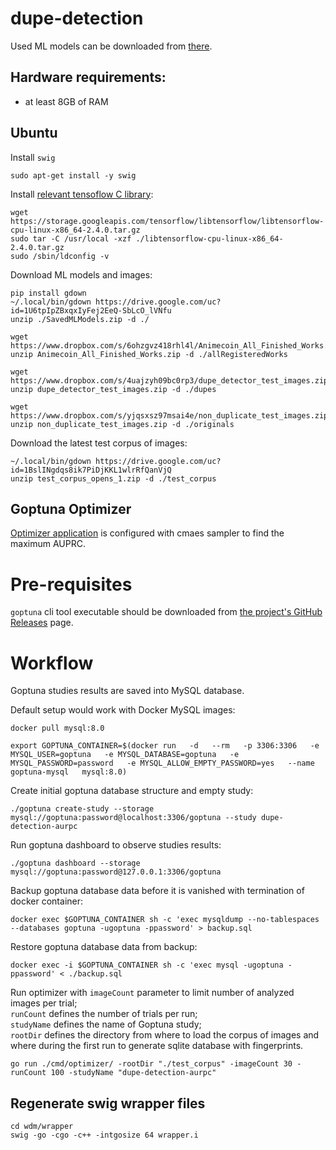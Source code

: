 # dupe-detection

Used ML models can be downloaded from [there](https://drive.google.com/file/d/1U6tpIpZBxqxIyFej2EeQ-SbLcO_lVNfu/view?usp=sharing).

## Hardware requirements:

- at least 8GB of RAM

## Ubuntu

Install `swig`

```
sudo apt-get install -y swig
```

Install [relevant tensoflow C library](https://www.tensorflow.org/install/lang_c):

```
wget https://storage.googleapis.com/tensorflow/libtensorflow/libtensorflow-cpu-linux-x86_64-2.4.0.tar.gz
sudo tar -C /usr/local -xzf ./libtensorflow-cpu-linux-x86_64-2.4.0.tar.gz
sudo /sbin/ldconfig -v
```

Download ML models and images:

```
pip install gdown
~/.local/bin/gdown https://drive.google.com/uc?id=1U6tpIpZBxqxIyFej2EeQ-SbLcO_lVNfu
unzip ./SavedMLModels.zip -d ./

wget https://www.dropbox.com/s/6ohzgvz418rhl4l/Animecoin_All_Finished_Works.zip
unzip Animecoin_All_Finished_Works.zip -d ./allRegisteredWorks

wget https://www.dropbox.com/s/4uajzyh09bc0rp3/dupe_detector_test_images.zip
unzip dupe_detector_test_images.zip -d ./dupes

wget https://www.dropbox.com/s/yjqsxsz97msai4e/non_duplicate_test_images.zip
unzip non_duplicate_test_images.zip -d ./originals
```

Download the latest test corpus of images:
```
~/.local/bin/gdown https://drive.google.com/uc?id=1BslINgdqs8ik7PiDjKKL1wlrRfQanVjQ
unzip test_corpus_opens_1.zip -d ./test_corpus
```

## Goptuna Optimizer

[Optimizer application](./cmd/optimizer) is configured with cmaes sampler to find the maximum AUPRC.

# Pre-requisites

`goptuna` cli tool executable should be downloaded from [the project's GitHub Releases](https://github.com/maxhora/goptuna/releases) page.

# Workflow

Goptuna studies results are saved into MySQL database.

Default setup would work with Docker MySQL images:

```
docker pull mysql:8.0

export GOPTUNA_CONTAINER=$(docker run   -d   --rm   -p 3306:3306   -e MYSQL_USER=goptuna   -e MYSQL_DATABASE=goptuna   -e MYSQL_PASSWORD=password   -e MYSQL_ALLOW_EMPTY_PASSWORD=yes   --name goptuna-mysql   mysql:8.0)
```

Create initial goptuna database structure and empty study:

```
./goptuna create-study --storage mysql://goptuna:password@localhost:3306/goptuna --study dupe-detection-aurpc
```

Run goptuna dashboard to observe studies results:
```
./goptuna dashboard --storage mysql://goptuna:password@127.0.0.1:3306/goptuna
```

Backup goptuna database data before it is vanished with termination of docker container:

```
docker exec $GOPTUNA_CONTAINER sh -c 'exec mysqldump --no-tablespaces --databases goptuna -ugoptuna -ppassword' > backup.sql
```

Restore goptuna database data from backup:
```
docker exec -i $GOPTUNA_CONTAINER sh -c 'exec mysql -ugoptuna -ppassword' < ./backup.sql
```

Run optimizer with `imageCount` parameter to limit number of analyzed images per trial;  
`runCount` defines the number of trials per run;  
`studyName` defines the name of Goptuna study;  
`rootDir` defines the directory from where to load the corpus of images and where during the first run to generate sqlite database with fingerprints.
```
go run ./cmd/optimizer/ -rootDir "./test_corpus" -imageCount 30 -runCount 100 -studyName "dupe-detection-aurpc"
```

## Regenerate swig wrapper files

```
cd wdm/wrapper
swig -go -cgo -c++ -intgosize 64 wrapper.i
```